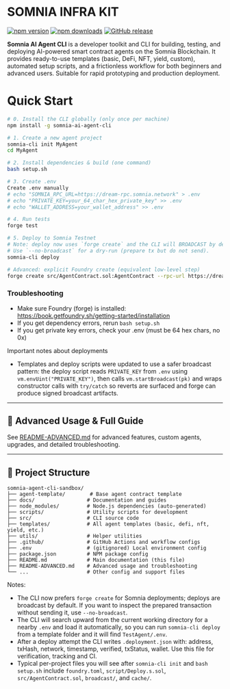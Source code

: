 # SOMNIA INFRA KIT

[![npm version](https://badge.fury.io/js/somnia-ai-agent-cli.svg)](https://www.npmjs.com/package/somnia-ai-agent-cli)
[![npm downloads](https://img.shields.io/npm/dt/somnia-ai-agent-cli.svg)](https://www.npmjs.com/package/somnia-ai-agent-cli)
[![GitHub release](https://img.shields.io/github/v/release/Psianturi/somnia-infra-kit.svg)](https://github.com/Psianturi/somnia-infra-kit/releases)

**Somnia AI Agent CLI** is a developer toolkit and CLI for building, testing, and deploying AI-powered smart contract agents on the Somnia Blockchain. It provides ready-to-use templates (basic, DeFi, NFT, yield, custom), automated setup scripts, and a frictionless workflow for both beginners and advanced users. Suitable for rapid prototyping and production deployment.


# Quick Start

```bash
# 0. Install the CLI globally (only once per machine)
npm install -g somnia-ai-agent-cli

# 1. Create a new agent project
somnia-cli init MyAgent
cd MyAgent

# 2. Install dependencies & build (one command)
bash setup.sh

# 3. Create .env 
Create .env manually 
# echo "SOMNIA_RPC_URL=https://dream-rpc.somnia.network" > .env
# echo "PRIVATE_KEY=your_64_char_hex_private_key" >> .env
# echo "WALLET_ADDRESS=your_wallet_address" >> .env

# 4. Run tests
forge test

# 5. Deploy to Somnia Testnet
# Note: deploy now uses `forge create` and the CLI will BROADCAST by default.
# Use `--no-broadcast` for a dry-run (prepare tx but do not send).
somnia-cli deploy

# Advanced: explicit Foundry create (equivalent low-level step)
forge create src/AgentContract.sol:AgentContract --rpc-url https://dream-rpc.somnia.network --private-key <key> --gas-limit 13000000
```

### Troubleshooting
- Make sure Foundry (forge) is installed: https://book.getfoundry.sh/getting-started/installation
- If you get dependency errors, rerun `bash setup.sh`
- If you get private key errors, check your .env (must be 64 hex chars, no 0x)

Important notes about deployments
- Templates and deploy scripts were updated to use a safer broadcast pattern: the deploy script reads `PRIVATE_KEY` from `.env` using `vm.envUint("PRIVATE_KEY")`, then calls `vm.startBroadcast(pk)` and wraps constructor calls with `try/catch` so reverts are surfaced and forge can produce signed broadcast artifacts.

---


## 🔗 Advanced Usage & Full Guide
See [README-ADVANCED.md](./README-ADVANCED.md) for advanced features, custom agents, upgrades, and detailed troubleshooting.

---

## 📁 Project Structure

```
somnia-agent-cli-sandbox/
├── agent-template/        # Base agent contract template
├── docs/                 # Documentation and guides
├── node_modules/         # Node.js dependencies (auto-generated)
├── scripts/              # Utility scripts for development
├── src/                  # CLI source code
├── templates/            # All agent templates (basic, defi, nft, yield, etc.)
├── utils/                # Helper utilities
├── .github/              # GitHub Actions and workflow configs
├── .env                  # (gitignored) Local environment config
├── package.json          # NPM package config
├── README.md             # Main documentation (this file)
├── README-ADVANCED.md    # Advanced usage and troubleshooting
└── ...                   # Other config and support files
```

Notes:
- The CLI now prefers `forge create` for Somnia deployments; deploys are broadcast by default. If you want to inspect the prepared transaction without sending it, use `--no-broadcast`.
- The CLI will search upward from the current working directory for a nearby `.env` and load it automatically, so you can run `somnia-cli deploy` from a template folder and it will find `TestAgent/.env`.
- After a deploy attempt the CLI writes `.deployment.json` with: address, txHash, network, timestamp, verified, txStatus, wallet. Use this file for verification, tracking and CI.
- Typical per-project files you will see after `somnia-cli init` and `bash setup.sh` include `foundry.toml`, `script/Deploy.s.sol`, `src/AgentContract.sol`, `broadcast/`, and `cache/`.

